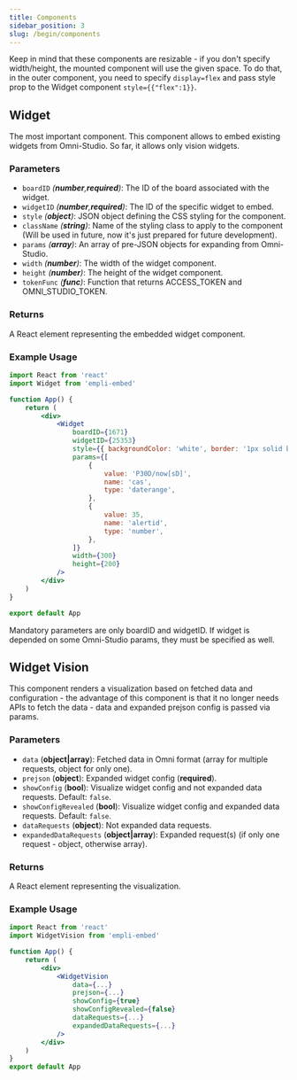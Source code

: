 ```yaml
---
title: Components
sidebar_position: 3
slug: /begin/components
---
```


Keep in mind that these components are resizable - if you don't specify width/height, the mounted component will use the given space. To do that, in the outer component, you need to specify `display=flex` and pass style prop to the Widget component `style={{"flex":1}}`.

## Widget

The most important component. This component allows to embed existing widgets from Omni-Studio. So far, it allows only vision widgets.

### Parameters

- `boardID` _(**number**,**required**)_: The ID of the board associated with the widget.
- `widgetID` _(**number**,**required**)_: The ID of the specific widget to embed.
- `style` _(**object**)_: JSON object defining the CSS styling for the component.
- `className` _(**string**)_: Name of the styling class to apply to the component (Will be used in future, now it's just prepared for future development).
- `params` _(**array**)_: An array of pre-JSON objects for expanding from Omni-Studio.
- `width` _(**number**)_: The width of the widget component.
- `height` _(**number**)_: The height of the widget component.
- `tokenFunc` _(**func**)_: Function that returns ACCESS_TOKEN and OMNI_STUDIO_TOKEN.

### Returns

A React element representing the embedded widget component.

### Example Usage

```jsx
import React from 'react'
import Widget from 'empli-embed'

function App() {
	return (
		<div>
			<Widget
				boardID={1671}
				widgetID={25353}
				style={{ backgroundColor: 'white', border: '1px solid black' }}
				params={[
					{
						value: 'P30D/now[sD]',
						name: 'cas',
						type: 'daterange',
					},
					{
						value: 35,
						name: 'alertid',
						type: 'number',
					},
				]}
				width={300}
				height={200}
			/>
		</div>
	)
}

export default App
```

Mandatory parameters are only boardID and widgetID. If widget is depended on some Omni-Studio params, they must be specified as well.

## Widget Vision

This component renders a visualization based on fetched data and configuration - the advantage of this component is that it no longer needs APIs to fetch the data - data and expanded prejson config is passed via params.

### Parameters

- `data` (**object|array**): Fetched data in Omni format (array for multiple requests, object for only one).
- `prejson` (**object**): Expanded widget config (**required**).
- `showConfig` (**bool**): Visualize widget config and not expanded data requests. Default: `false`.
- `showConfigRevealed` (**bool**): Visualize widget config and expanded data requests. Default: `false`.
- `dataRequests` (**object**): Not expanded data requests.
- `expandedDataRequests` (**object|array**): Expanded request(s) (if only one request - object, otherwise array).

### Returns

A React element representing the visualization.

### Example Usage

```jsx
import React from 'react'
import WidgetVision from 'empli-embed'

function App() {
	return (
		<div>
			<WidgetVision
				data={...}
				prejson={...}
				showConfig={true}
				showConfigRevealed={false}
				dataRequests={...}
				expandedDataRequests={...}
			/>
		</div>
	)
}
export default App
```
